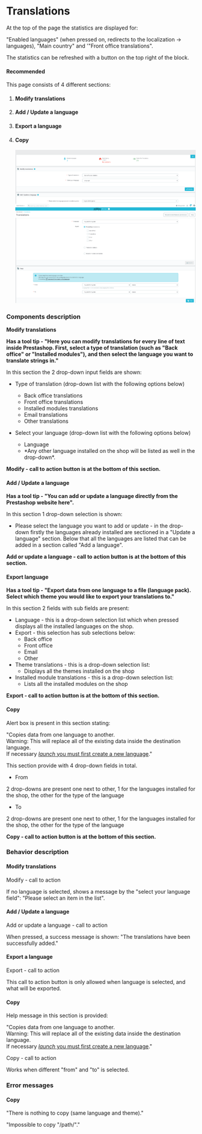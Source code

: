 # Translations

At the top of the page the statistics are displayed for:

"Enabled languages" (when pressed on, redirects to the localization -> languages), "Main country" and '"Front office translations".

The statistics can be refreshed with a button on the top right of the block.

#### Recommended&#x20;



This page consists of 4 different sections:

1.  #### Modify translations


2.  #### Add / Update a language


3.  #### Export a language


4.  #### Copy

    ![](<../../../../../../.gitbook/assets/image (4) (4) (1).png>)

### Components description

**Modify translations**

**Has a tool tip - "Here you can modify translations for every line of text inside Prestashop. First, select a type of translation (such as "Back office" or "Installed modules"), and then select the language you want to translate strings in."**

In this section the 2 drop-down input fields are shown:

* Type of translation (drop-down list with the following options below)
  * Back office translations
  * Front office translations
  * Installed modules translations
  * Email translations
  * Other translations
*   Select your language (drop-down list with the following options below)

    * Language
    * \*Any other language installed on the shop will be listed as well in the drop-down\*.



**Modify - call to action button is at the bottom of this section.**

#### Add / Update a language

**Has a tool tip - "You can add or update a language directly from the Prestashop website here".**

In this section 1 drop-down selection is shown:

* Please select the language you want to add or update - in the drop-down firstly the languages already installed are sectioned in a "Update a language" section. Below that all the languages are listed that can be added in a section called "Add a language".

**Add or update a language - call to action button is at the bottom of this section.**

#### Export language

**Has a tool tip - "Export data from one language to a file (language pack). Select which theme you would like to export your translations to."**

In this section 2 fields with sub fields are present:

* Language - this is a drop-down selection list which when pressed displays all the installed languages on the shop.
* Export - this selection has sub selections below:
  * Back office
  * Front office
  * Email
  * Other
* Theme translations - this is a drop-down selection list:
  * Displays all the themes installed on the shop
* Installed module translations - this is a drop-down selection list:
  * Lists all the installed modules on the shop

**Export - call to action button is at the bottom of this section.**

#### Copy

Alert box is present in this section stating:

"Copies data from one language to another.\
Warning: This will replace all of the existing data inside the destination language.\
If necessary [_launch_ you must first create a new language](https://efafda2a9c8c.eu.ngrok.io/PS1784/admin492oe0k3i/index.php/improve/international/languages/new?\_token=xcb8PZr0zrxBs\_6rEyg9o9RHGOdbk6Oa5x-kY7zjn9s)."

This section provide with 4 drop-down fields in total.&#x20;

* From&#x20;

2 drop-downs are present one next to other, 1 for the languages installed for the shop, the other for the type of the language

* To

2 drop-downs are present one next to other, 1 for the languages installed for the shop, the other for the type of the language

**Copy - call to action button is at the bottom of this section.**

### Behavior description

#### Modify translations

Modify - call to action

If no language is selected, shows a message by the "select your language field": "Please select an item in the list".

#### Add / Update a language

Add or update a language - call to action

When pressed, a success message is shown: "The translations have been successfully added."

#### Export a language

Export - call to action

This call to action button is only allowed when language is selected, and what will be exported.

#### Copy

Help message in this section is provided:

"Copies data from one language to another.\
Warning: This will replace all of the existing data inside the destination language.\
If necessary [_launch_ you must first create a new language](https://150cb880d96f.eu.ngrok.io/PS1784/admin492oe0k3i/index.php/improve/international/languages/new?\_token=M9i8cabfv3WKQbJ6F0\_LxvtIqowjWHRSF85KePaYC44)."

Copy - call to action

Works when different "from" and "to" is selected.

### Error messages

#### Copy

"There is nothing to copy (same language and theme)."

"Impossible to copy "/path/"."
